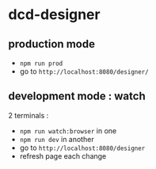 # dcd-designer

## production mode

- `npm run prod`
- go to `http://localhost:8080/designer/`

## development mode : watch

2 terminals :

- `npm run watch:browser` in one
- `npm run dev` in another
- go to `http://localhost:8080/designer`
- refresh page each change